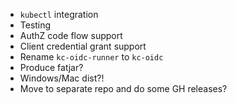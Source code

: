 * `kubectl` integration
* Testing
* AuthZ code flow support
* Client credential grant support
* Rename `kc-oidc-runner` to `kc-oidc`
* Produce fatjar?
* Windows/Mac dist?!
* Move to separate repo and do some GH releases?